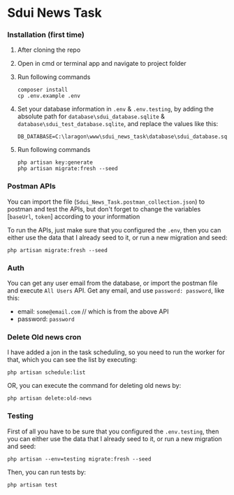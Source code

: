 # Sdui News Task


### Installation (first time)

1. After cloning the repo
2. Open in cmd or terminal app and navigate to project folder
3. Run following commands

    ```
    composer install
    cp .env.example .env
    ```

4. Set your database information in `.env` & `.env.testing`, by adding the absolute path for `database\sdui_database.sqlite` & `database\sdui_test_database.sqlite`, and replace the values like this:
    ```
    DB_DATABASE=C:\laragon\www\sdui_news_task\database\sdui_database.sqlite
    ```

5. Run following commands

    ```
    php artisan key:generate
    php artisan migrate:fresh --seed
    ```

### Postman APIs
You can import the file (`Sdui_News_Task.postman_collection.json`) to postman and test the APIs,
but don't forget to change the variables [`baseUrl`, `token`] according to your information

To run the APIs, just make sure that you configured the `.env`, then you can either use the data that I already seed to it, or run a new migration and seed:
```
php artisan migrate:fresh --seed
```

### Auth
You can get any user email from the database, or import the postman file and execute `All Users` API.
Get any email, and use `password: password`, like this:

- email: `some@email.com` // which is from the above API
- password: `password`


### Delete Old news cron
I have added a jon in the task scheduling, so you need to run the worker for that, which you can see the list by executing:
    
```
php artisan schedule:list
```

OR, you can execute the command for deleting old news by:

```
php artisan delete:old-news
```

### Testing
First of all you have to be sure that you configured the `.env.testing`, then you can either use the data that I already seed to it, or run a new migration and seed:

```
php artisan --env=testing migrate:fresh --seed
```

Then, you can run tests by:

```
php artisan test
```
